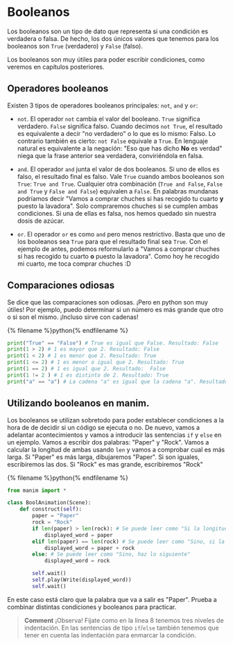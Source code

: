# Booleanos

Los booleanos son un tipo de dato que representa si una condición es verdadera o falsa. De hecho, los dos únicos valores que tenemos para los booleanos son `True` (verdadero) y `False` (falso).

Los booleanos son muy útiles para poder escribir condiciones, como veremos en capítulos posteriores. 

## Operadores booleanos 

Existen 3 tipos de operadores booleanos principales: `not`,  `and` y `or`:

* `not`. El operador `not` cambia el valor del booleano. `True` significa verdadero. `False` significa falso. Cuando decimos `not True`, el resultado es equivalente a decir "no verdadero" o lo que es lo mismo: Falso. Lo contrario también es cierto: `not False` equivale a `True`. En lenguaje natural es equivalente a la negación: "Eso que has dicho **No** es verdad" niega que la frase anterior sea verdadera, conviriéndola en falsa.

* `and`. El operador `and` junta el valor de dos booleanos. Si uno de ellos es falso, el resultado final es falso. Vale `True` cuando ambos booleanos son `True`: `True and True`. Cualquier otra combinación (`True and False`, `False and True` y `False and False`) equivalen a `False`. En palabras mundanas podríamos decir "Vamos a comprar chuches si has recogido tu cuarto **y** puesto la lavadora". Solo compraremos chuches si se cumplen ambas condiciones. Si una de ellas es falsa, nos hemos quedado sin nuestra dosis de azúcar. 

* `or`. El operador `or` es como `and` pero menos restrictivo. Basta que uno de los booleanos sea `True` para que el resultado final sea `True`. Con el ejemplo de antes, podemos reformularlo a "Vamos a comprar chuches si has recogido tu cuarto **o** puesto la lavadora". Como hoy he recogido mi cuarto, me toca comprar chuches :D

## Comparaciones odiosas

Se dice que las comparaciones son odiosas. ¡Pero en python son muy útiles! Por ejemplo, puedo determinar si un número es más grande que otro o si son el mismo. ¡Incluso sirve con cadenas!

{% filename %}python{% endfilename %}
```python
print("True" == "False") # True es igual que False. Resultado: False
print(1 > 2) # 1 es mayor que 2. Resultado: False
print(1 < 2) # 1 es menor que 2. Resultado: True
print(1 <= 2) # 1 es menor o igual que 2. Resultado: True
print(1 == 2) # 1 es igual que 2. Resultado:  False
print(1 != 2 ) # 1 es distinto de 2. Resultado: True
print("a" == "a") # La cadena "a" es igual que la cadena "a". Resultado: True
```

## Utilizando booleanos en manim.

Los booleanos se utilizan sobretodo para poder establecer condiciones a la hora de de decidir si un código se ejecuta o no. De nuevo, vamos a adelantar acontecimientos y vamos a introducir las sentencias `if` y `else` en un ejemplo. Vamos a escribir dos palabras: "Paper" y "Rock". Vamos a calcular la longitud de ambas usando `len` y vamos a comprobar cual es más larga. Si "Paper" es más larga, dibujaremos "Paper". Si son iguales, escribiremos las dos. Si "Rock" es mas grande, escribiremos "Rock"

{% filename %}python{% endfilename %}
```python
from manim import *

class BoolAnimation(Scene):
    def construct(self):
        paper = "Paper"
        rock = "Rock"
        if len(paper) > len(rock): # Se puede leer como "Si la longitud de paper es mayor que la longitud de rock, haz lo siguiente"
            displayed_word = paper
        elif len(paper) == len(rock) # Se puede leer como "Sino, si la longitud de paper es igual que la longitud de rock, haz lo siguiente"
            displayed_word = paper + rock
        else: # Se puede leer como "Sino, haz lo siguiente"
            displayed_word = rock

        self.wait()
        self.play(Write(displayed_word))
        self.wait()
```

En este caso está claro que la palabra que va a salir es "Paper". Prueba a combinar distintas condiciones y booleanos para practicar.

> **Comment** ¡Observa! Fíjate como en la línea 8 tenemos tres niveles de indentación. En las sentencias de tipo `if`/`else` también tenemos que tener en cuenta las indentación para enmarcar la condición. 

